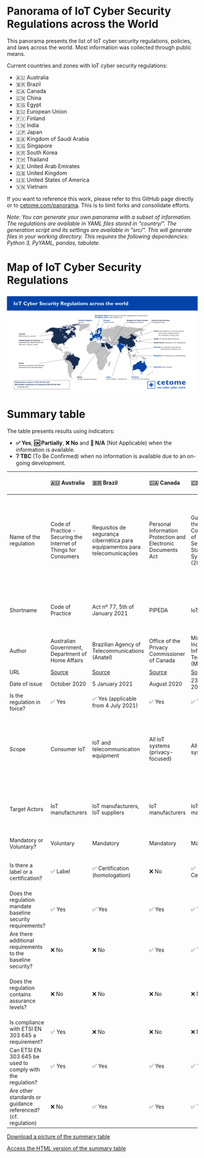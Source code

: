 # Panorama of IoT Cyber Security Regulations across the World
This panorama presents the list of IoT cyber security regulations, policies, and laws across the world.
Most information was collected through public means.

Current countries and zones with IoT cyber security regulations:
- 🇦🇺 Australia
- 🇧🇷 Brazil
- 🇨🇦 Canada
- 🇨🇳 China
- 🇪🇬 Egypt
- 🇪🇺 European Union
- 🇫🇮 Finland
- 🇮🇳 India
- 🇯🇵 Japan
- 🇸🇦 Kingdom of Saudi Arabia
- 🇸🇬 Singapore
- 🇰🇷 South Korea
- 🇹🇭 Thailand
- 🇦🇪 United Arab Emirates
- 🇬🇧 United Kingdom
- 🇺🇸 United States of America
- 🇻🇳 Vietnam

If you want to reference this work, please refer to this GitHub page directly or to [cetome.com/panorama](https://cetome.com/panorama).
This is to limit forks and consolidate efforts.

*Note: You can generate your own panorama with a subset of information. The regulations are available in YAML files stored in "country/". The generation script and its settings are available in "src/". This will generate files in your working directory. This requires the following dependencies: Python 3, PyYAML, pandas, tabulate.*

# Map of IoT Cyber Security Regulations
![map](map.png)

# Summary table
The table presents results using indicators:
- **✅ Yes**, **🆗 Partially**, **❌ No** and **🛑 N/A** (Not Applicable) when the information is available.
- **❔ TBC** (To Be Confirmed) when no information is available due to an on-going development.


|                                                              | 🇦🇺 Australia                                                                         | 🇧🇷 Brazil                                                                                        | 🇨🇦 Canada                                                                 | 🇨🇳 China                                                                                                              | 🇪🇬 Egypt                                                                                          | 🇪🇺 European Union                                                                   | 🇪🇺 European Union                                                                                                               | 🇫🇮 Finland                                            | 🇮🇳 India                                                                                                       | 🇯🇵 Japan                                                                       | 🇸🇦 Kingdom of Saudi Arabia                                                                                      | 🇴🇲 Oman                                                                 | 🇸🇬 Singapore                                                                       | 🇰🇷 South Korea                                                                                                                                | 🇹🇭 Thailand                                                                  | 🇦🇪 United Arab Emirates                                                                      | 🇬🇧 United Kingdom                                                                                                                   | 🇺🇸 USA                                                                 | 🇺🇸 USA - California                                                                            | 🇺🇸 USA - Oregon                                                                          | 🇻🇳 Vietnam                                                                                                                                            |
|:-------------------------------------------------------------|:-------------------------------------------------------------------------------------|:-------------------------------------------------------------------------------------------------|:--------------------------------------------------------------------------|:----------------------------------------------------------------------------------------------------------------------|:--------------------------------------------------------------------------------------------------|:------------------------------------------------------------------------------------|:--------------------------------------------------------------------------------------------------------------------------------|:------------------------------------------------------|:---------------------------------------------------------------------------------------------------------------|:-------------------------------------------------------------------------------|:----------------------------------------------------------------------------------------------------------------|:------------------------------------------------------------------------|:-----------------------------------------------------------------------------------|:----------------------------------------------------------------------------------------------------------------------------------------------|:-----------------------------------------------------------------------------|:---------------------------------------------------------------------------------------------|:------------------------------------------------------------------------------------------------------------------------------------|:-----------------------------------------------------------------------|:-----------------------------------------------------------------------------------------------|:-----------------------------------------------------------------------------------------|:------------------------------------------------------------------------------------------------------------------------------------------------------|
| Name of the regulation                                       | Code of Practice - Securing the Internet of Things for Consumers                     | Requisitos de segurança cibernética para equipamentos para telecomunicações                      | Personal Information Protection and Electronic Documents Act              | Guidelines for the Construction of IoT Basic Security Standard Systems (2021 Edition)                                 | EG-CSEC-OPER 100-01 DATABASE POLICY-2210-EN                                                       | Cyber Resilience Act                                                                | Articles 3(3)(e) and (f) of the Radio Equipment Directive 2014/53/EU                                                            | Tietoturvamerkki                                      | Code of Practice for Securing Consumer Internet of Things (IoT)                                                | IoT Security Safety Framework                                                  | Internet of Things Regulatory Framework                                                                         | Internet of Things Security Regulatory Framework                        | Cybersecurity labelling scheme                                                     | Certification of IoT Cybersecurity                                                                                                            | IoT cyber security regulations                                               | Internet of Things Regulatory Policy                                                         | The Product Security and Telecommunications Infrastructure Regulations                                                              | H.R. 1668 - IoT Cybersecurity Improvement Act of 2020                  | Senate Bill No. 327 - Information privacy: connected devices                                   | House Bill 2395                                                                          | Decision No. 736/QĐ-BTTTT on 31 May 2021 ("Decision") Setting out the List of Baseline Requirements to Ensure Cyber Security for Consumer IoT Devices |
| Shortname                                                    | Code of Practice                                                                     | Act nº 77, 5th of January 2021                                                                   | PIPEDA                                                                    | IoT BSSS                                                                                                              | IoT Cyber Security Framework                                                                      | CRA                                                                                 | RED                                                                                                                             | Finnish Cybersecurity Label                           | Code of Practice - Consumer IoT                                                                                | IoT-SSF                                                                        | IoT Regulatory Framework                                                                                        | IoT SRF                                                                 | CSL                                                                                | CIC                                                                                                                                           | 🛑 N/A                                                                        | IoT Regulatory Policy                                                                        | PSTI                                                                                                                                | IoT Cybersecurity Improvement Act of 2020                              | SB-327                                                                                         | HB 2395                                                                                  | List of Baseline Cyber Security Requirements for Consumer IoT                                                                                         |
| Author                                                       | Australian Government, Department of Home Affairs                                    | Brazilian Agency of Telecommunications (Anatel)                                                  | Office of the Privacy Commissioner of Canada                              | Ministry of Industry and Information Technology (MIIT)                                                                | Egypt                                                                                             | European Commission                                                                 | European Commission                                                                                                             | Finnish transport and communication agency (Traficom) | Telecommunication Engineering Center                                                                           | Ministry of Economy, Trade and Industry (METI)                                 | Communication and Information Technology Commission                                                             | Telecommunications Regulatory Authority                                 | Cyber Security Agency of Singapore (CSA)                                           | Korea Internet & Security Agency (KISA)                                                                                                       | Office of the National Broadcasting and Telecommunications Commission (NBTC) | Telecommunications Regulatory Authority                                                      | Department for Digital, Media, Culture and Science                                                                                  | Congress                                                               | California State Senate                                                                        | Oregon House of Representatives                                                          | Authority of Information Security (AIS)                                                                                                               |
| URL                                                          | [Source](https://www.homeaffairs.gov.au/reports-and-pubs/files/code-of-practice.pdf) | [Source](https://www.anatel.gov.br/legislacao/atos-de-certificacao-de-produtos/2021/1505-ato-77) | [Source](https://www.priv.gc.ca/en/privacy-topics/technology/gd_iot_man/) | [Source](https://www.miit.gov.cn/cms_files/filemanager/1226211233/attach/202110/6615b008ceb14cb789e20ca9badab163.pdf) | [Source](https://www.egcert.eg/wp-content/uploads/2022/12/IOT-Cyber-Security-Framework_final.pdf) | [Source](https://www.europarl.europa.eu/doceo/document/TA-9-2024-0130_EN.pdf)       | [Source](https://ec.europa.eu/growth/system/files/2021-10/C_2021_7672_F1_COMMISSION_DELEGATED_REGULATION_EN_V10_P1_1428769.PDF) | [Source](https://tietoturvamerkki.fi/en/)             | [Source](https://www.tec.gov.in/pdf/M2M/Securing%20Consumer%20IoT%20_Code%20of%20pratice.pdf)                  | [Source](https://www.meti.go.jp/policy/netsecurity/wg1/IoT-SSF_ver1.0_eng.pdf) | [Source](https://www.citc.gov.sa/en/RulesandSystems/RegulatoryDocuments/Documents/IoT_REGULATORY_FRAMEWORK.pdf) | [Source](https://www.tra.gov.om/En/ViewPublicConsultations.jsp?code=41) | [Source](https://www.csa.gov.sg/programmes/cybersecurity-labelling/about-cls)      | [Source](https://www.ksecurity.or.kr/user/bbs/kisis/92/539/bbsDataView/23074.do?page=1&column&search&searchSDate&searchEDate&bbsDataCategory) | 🛑 N/A                                                                        | [Source](https://www.tra.gov.ae/assets/8oQGhqPt.pdf.aspx)                                    | [Source](https://www.gov.uk/government/collections/the-product-security-and-telecommunications-infrastructure-psti-bill-factsheets) | [Source](https://www.congress.gov/bill/116th-congress/house-bill/1668) | [Source](https://leginfo.legislature.ca.gov/faces/billTextClient.xhtml?bill_id=201720180SB327) | [Source](https://olis.oregonlegislature.gov/liz/2019R1/Downloads/MeasureDocument/HB2395) | [Source](https://mic.gov.vn/Pages/VanBan/14664/736_Qd-BTTTT.html)                                                                                     |
| Date of issue                                                | October 2020                                                                         | 5 January 2021                                                                                   | August 2020                                                               | 23 September 2021                                                                                                     | October 2022                                                                                      | 12 March 2024                                                                       | 29 October 2021                                                                                                                 | 2020                                                  | 31/08/2021                                                                                                     | 5 November 2020                                                                | September 2019                                                                                                  | 14 December 2021                                                        | October 2020                                                                       | 2 December 2022                                                                                                                               | On-going work                                                                | 22 March 2018                                                                                | 24/11/2021                                                                                                                          | 12 April 2020                                                          | 28 September 2018                                                                              | 16 April 2019                                                                            | 31/05/2021                                                                                                                                            |
| Is the regulation in force?                                  | ✅ Yes                                                                                | ✅ Yes (applicable from 4 July 2021)                                                              | ✅ Yes                                                                     | ✅ Yes                                                                                                                 |                                                                                                   | ❌ No (planned Q3 2024)                                                              | ✅ Yes                                                                                                                           | ✅ Yes                                                 | ✅ Yes                                                                                                          | ✅ Yes                                                                          | ✅ Yes                                                                                                           | ❌ No                                                                    | ✅ Yes                                                                              | ✅ Yes                                                                                                                                         | ❌ No                                                                         | ✅ Yes                                                                                        | ✅ Yes                                                                                                                               | ✅ Yes                                                                  | ✅ Yes                                                                                          | ✅ Yes                                                                                    | ✅ Yes                                                                                                                                                 |
| Scope                                                        | Consumer IoT                                                                         | IoT and telecommunication equipment                                                              | All IoT systems (privacy-focused)                                         | All IoT systems                                                                                                       | IoT products and services                                                                         | All systems with a digital element                                                  | Childcare radio equipment, toys, wearable devices, Internet-connected radio equipment (with exceptionsy)                        | Consumer IoT                                          | Consumer IoT                                                                                                   | All IoT devices and systems                                                    | All IoT systems                                                                                                 | All IoT systems                                                         | Consumer IoT                                                                       | IoT systems                                                                                                                                   | ❔ TBC                                                                        | Radio and Telecommunications Terminal Equipment providing IoT Service, IoT service providers | Consumer IoT                                                                                                                        | All IoT devices and systems                                            | Consumer IoT                                                                                   | Consumer IoT                                                                             | Consumer IoT                                                                                                                                          |
| Target Actors                                                | IoT manufacturers                                                                    | IoT manufacturers, IoT suppliers                                                                 | IoT manufacturers                                                         | IoT manufacturers                                                                                                     | IoT manufacturers, IoT service providers                                                          | Economic operators (manufacturers, importers, distributors, commercial open source) | IoT manufacturers                                                                                                               | IoT manufacturers                                     | IoT Device Manufacturers, IoT Service Providers / System integrators, Mobile Application Developers, Retailers | IoT manufacturers                                                              | IoT manufacturers, IoT service providers                                                                        | Vendors, Service Providers, Integrators, Licensees                      | IoT manufacturers, Consumers                                                       | IoT manufacturers                                                                                                                             | ❔ TBC                                                                        | IoT manufacturers, IoT service providers                                                     | IoT manufacturers (producers), distributors, importers                                                                              | Federal agencies owning or controlling IoT devices and systems         | IoT manufacturers                                                                              | IoT manufacturers                                                                        | IoT manufacturers                                                                                                                                     |
| Mandatory or Voluntary?                                      | Voluntary                                                                            | Mandatory                                                                                        | Mandatory                                                                 | Mandatory                                                                                                             | Voluntary                                                                                         | Mandatory                                                                           | Mandatory                                                                                                                       | Voluntary                                             | Voluntary                                                                                                      | Voluntary                                                                      | Mandatory                                                                                                       | Mix of mandatory and voluntary controls                                 | Voluntary                                                                          | Voluntary                                                                                                                                     | Mandatory (❔ TBC)                                                            | Mandatory                                                                                    | Mandatory                                                                                                                           | Mandatory                                                              | Mandatory                                                                                      | Mandatory                                                                                | Voluntary                                                                                                                                             |
| Is there a label or a certification?                         | ✅ Label                                                                              | ✅ Certification (homologation)                                                                   | ❌ No                                                                      | ✅ Certification                                                                                                       | ❌ No                                                                                              | ✅ Future hEN                                                                        | ❌ No                                                                                                                            | ✅ Label                                               | ✅ Certification                                                                                                | ❌ No                                                                           | ❌ No                                                                                                            | ❌ No                                                                    | ✅ Label (levels 1 and 2), ✅ Certification (levels 3 and 4)                         | ✅                                                                                                                                             | ❔ TBC                                                                        | ❌ No                                                                                         | ❌ No                                                                                                                                | ❌ No                                                                   | ❌ No                                                                                           | ❌ No                                                                                     | ❌ No                                                                                                                                                  |
| Does the regulation mandate baseline security requirements?  | ✅ Yes                                                                                | ✅ Yes                                                                                            | ✅ Yes                                                                     | ✅ Yes                                                                                                                 | ✅ Yes                                                                                             | ✅ Yes                                                                               | ✅ Yes                                                                                                                           | ✅ Yes                                                 | ✅ Yes                                                                                                          | ❌ No                                                                           | ✅ Yes                                                                                                           | ✅ Yes                                                                   | ✅ Yes                                                                              | ✅ Yes                                                                                                                                         | ❔ TBC                                                                        | ✅ Yes                                                                                        | ✅ Yes                                                                                                                               | ✅ Yes                                                                  | ✅ Yes                                                                                          | ✅ Yes                                                                                    | ✅ Yes                                                                                                                                                 |
| Are there additional requirements to the baseline security?  | ❌ No                                                                                 | ❌ No                                                                                             | ✅ Yes                                                                     | ✅ Yes                                                                                                                 | ❌ No                                                                                              | ✅ Yes                                                                               | ❌ No                                                                                                                            | ✅ Yes                                                 | ✅ Yes                                                                                                          | 🛑 N/A                                                                          | ❌ No                                                                                                            | ✅ Yes                                                                   | ✅ Yes                                                                              | ✅ Yes                                                                                                                                         | ❔ TBC                                                                        | ✅ Yes                                                                                        | ✅ Yes                                                                                                                               | ✅ Yes                                                                  | ❌ No                                                                                           | ❌ No                                                                                     | ❌ No                                                                                                                                                  |
| Does the regulation contains assurance levels?               | ❌ No                                                                                 | ❌ No                                                                                             | ❌ No                                                                      | ❌ No                                                                                                                  | ✅ Yes                                                                                             | ✅ Yes                                                                               | ❌ No                                                                                                                            | ✅ Yes                                                 | ❌ No                                                                                                           | 🛑 N/A                                                                          | ❌ No                                                                                                            | ❔ TBC (possible compliance check for mandatory controls)                | ✅ Yes, 4 levels (self-assessment to third-party verification by an accredited lab) | ✅ Yes                                                                                                                                         | ❔ TBC                                                                        | ❌ No                                                                                         | ❌ No                                                                                                                                | ❌ No                                                                   | ❌ No                                                                                           | ❌ No                                                                                     | ❌ No                                                                                                                                                  |
| Is compliance with ETSI EN 303 645 a requirement?            | ✅ Yes                                                                                | ❌ No                                                                                             | ❌ No                                                                      | ❌ No                                                                                                                  | ❌ No                                                                                              | 🆗 Partially                                                                         | ❌ No                                                                                                                            | ✅ Yes                                                 | ✅ Yes                                                                                                          | ❌ No                                                                           | ❌ No                                                                                                            | ❌ No                                                                    | ✅ Yes                                                                              | ❌ No                                                                                                                                          | ❔ TBC                                                                        | ❌ No                                                                                         | ✅ Yes (subset)                                                                                                                      | ❌ No                                                                   | ❌ No                                                                                           | ❌ No                                                                                     | ✅ Yes                                                                                                                                                 |
| Can ETSI EN 303 645 be used to comply with the regulation?   | ✅ Yes                                                                                | ✅ Yes                                                                                            | ✅ Yes                                                                     | ✅ Yes                                                                                                                 | ✅ Yes                                                                                             | ✅ Yes                                                                               | ✅ Yes                                                                                                                           | ✅ Yes                                                 | ✅ Yes                                                                                                          | ✅ Yes                                                                          | ✅ Yes                                                                                                           | ✅ Yes                                                                   | ✅ Yes                                                                              | ✅ Yes                                                                                                                                         | ❔ TBC                                                                        | ✅ Yes                                                                                        | ✅ Yes                                                                                                                               | 🆗 Partially                                                            | ✅ Yes                                                                                          | ✅ Yes                                                                                    | ✅ Yes                                                                                                                                                 |
| Are other standards or guidance referenced? (cf. regulation) | ❌ No                                                                                 | ✅ Yes                                                                                            | ✅ Yes                                                                     | ✅ Yes                                                                                                                 | ✅ Yes                                                                                             | ✅ Yes                                                                               | ❌ No                                                                                                                            | ✅ Yes                                                 | ✅ Yes                                                                                                          | ✅ Yes                                                                          | ❌ No                                                                                                            | ✅ Yes                                                                   | ✅ Yes                                                                              | ✅ Yes                                                                                                                                         | ❔ TBC                                                                        | ❌ No                                                                                         | ❌ No                                                                                                                                | ❌ No                                                                   | ❌ No                                                                                           | ❌ No                                                                                     | ❌ No                                                                                                                                                  |


[Download a picture of the summary table](table.png)

[Access the HTML version of the summary table](https://cetome.com/panorama)
